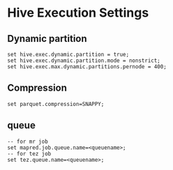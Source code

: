 # Hive Execution Settings

## Dynamic partition
```hive
set hive.exec.dynamic.partition = true;
set hive.exec.dynamic.partition.mode = nonstrict;
set hive.exec.max.dynamic.partitions.pernode = 400;
```

## Compression
```hive
set parquet.compression=SNAPPY;
```

## queue
```hive
-- for mr job
set mapred.job.queue.name=<queuename>;
-- for tez job
set tez.queue.name=<queuename>;
```

